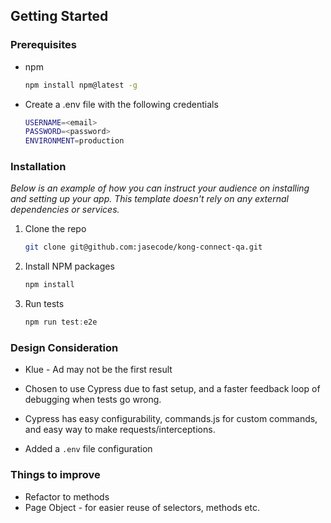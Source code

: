 <!-- GETTING STARTED -->
## Getting Started

### Prerequisites
* npm
  ```sh
  npm install npm@latest -g
  ```
* Create a .env file with the following credentials
  ```sh
  USERNAME=<email>
  PASSWORD=<password>
  ENVIRONMENT=production
  ```


### Installation

_Below is an example of how you can instruct your audience on installing and setting up your app. This template doesn't rely on any external dependencies or services._

1. Clone the repo
   ```sh
   git clone git@github.com:jasecode/kong-connect-qa.git
   ```
2. Install NPM packages
   ```sh
   npm install
   ```
3. Run tests
   ```js
   npm run test:e2e
   ```

### Design Consideration
* Klue - Ad may not be the first result

* Chosen to use Cypress due to fast setup, and a faster feedback loop of debugging when tests go wrong.
* Cypress has easy configurability, commands.js for custom commands, and easy way to make requests/interceptions.
* Added a `.env` file configuration 

### Things to improve
* Refactor to methods
* Page Object - for easier reuse of selectors, methods etc.

